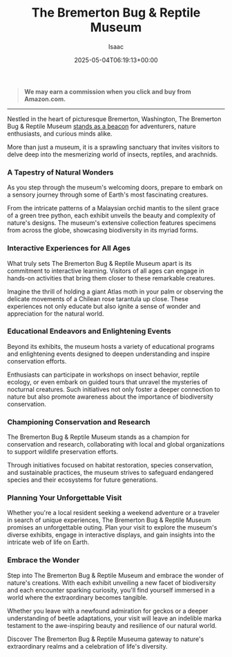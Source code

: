 ﻿---
author: Isaac
layout: post
title: The Bremerton Bug & Reptile Museum
date: '2025-05-04T06:19:13+00:00'
categories:
- Bremerton
- Guide
- Spiders
- Wasps
tags: []
slug: /the-bremerton-bug-reptile-museum/
lastmod: 2025-05-07T12:21:28+03:00
---
> **We may earn a commission when you click and buy from Amazon.com.**
>

---
Nestled in the heart of picturesque Bremerton, Washington, The Bremerton Bug & Reptile Museum
[stands as a beacon](https://www.bugmuseum.com/)
for adventurers, nature enthusiasts, and curious minds alike.

More than just a museum, it is a sprawling sanctuary that invites visitors to delve deep into the mesmerizing world of insects, reptiles, and arachnids.
### A Tapestry of Natural Wonders
As you step through the museum's welcoming doors, prepare to embark on a sensory journey through some of Earth's most fascinating creatures.

From the intricate patterns of a Malaysian orchid mantis to the silent grace of a green tree python, each exhibit unveils the beauty and complexity of nature's designs. The museum's extensive collection features specimens from across the globe, showcasing biodiversity in its myriad forms.
### Interactive Experiences for All Ages
What truly sets The Bremerton Bug & Reptile Museum apart is its commitment to interactive learning. Visitors of all ages can engage in hands-on activities that bring them closer to these remarkable creatures.

Imagine the thrill of holding a giant Atlas moth in your palm or observing the delicate movements of a Chilean rose tarantula up close. These experiences not only educate but also ignite a sense of wonder and appreciation for the natural world.
### Educational Endeavors and Enlightening Events
Beyond its exhibits, the museum hosts a variety of educational programs and enlightening events designed to deepen understanding and inspire conservation efforts.

Enthusiasts can participate in workshops on insect behavior, reptile ecology, or even embark on guided tours that unravel the mysteries of nocturnal creatures. Such initiatives not only foster a deeper connection to nature but also promote awareness about the importance of biodiversity conservation.
### Championing Conservation and Research
The Bremerton Bug & Reptile Museum stands as a champion for conservation and research, collaborating with local and global organizations to support wildlife preservation efforts.

Through initiatives focused on habitat restoration, species conservation, and sustainable practices, the museum strives to safeguard endangered species and their ecosystems for future generations.
### Planning Your Unforgettable Visit
Whether you're a local resident seeking a weekend adventure or a traveler in search of unique experiences, The Bremerton Bug & Reptile Museum promises an unforgettable outing. Plan your visit to explore the museum's diverse exhibits, engage in interactive displays, and gain insights into the intricate web of life on Earth.
### Embrace the Wonder
Step into The Bremerton Bug & Reptile Museum and embrace the wonder of nature's creations. With each exhibit unveiling a new facet of biodiversity and each encounter sparking curiosity, you'll find yourself immersed in a world where the extraordinary becomes tangible.

Whether you leave with a newfound admiration for geckos or a deeper understanding of beetle adaptations, your visit will leave an indelible marka testament to the awe-inspiring beauty and resilience of our natural world.

Discover The Bremerton Bug & Reptile Museuma gateway to nature's extraordinary realms and a celebration of life's diversity.